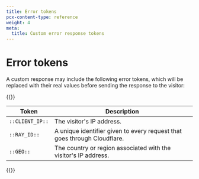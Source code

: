 ```yaml
---
title: Error tokens
pcx-content-type: reference
weight: 4
meta:
  title: Custom error response tokens
---
```


# Error tokens

A custom response may include the following error tokens, which will be replaced with their real values before sending the response to the visitor:

{{<table-wrap>}}

Token | Description
------|------------
`::CLIENT_IP::` | The visitor's IP address.
`::RAY_ID::` | A unique identifier given to every request that goes through Cloudflare.
`::GEO::` | The country or region associated with the visitor's IP address.

{{</table-wrap>}}